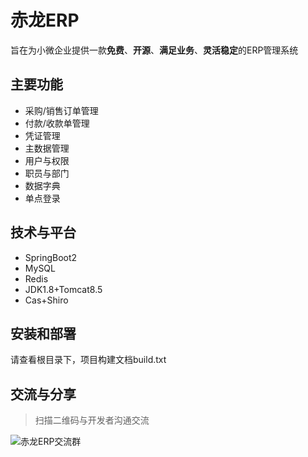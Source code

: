 # 赤龙ERP

旨在为小微企业提供一款**免费**、**开源**、**满足业务**、**灵活稳定**的ERP管理系统

## 主要功能

- 采购/销售订单管理
- 付款/收款单管理
- 凭证管理
- 主数据管理
- 用户与权限
- 职员与部门
- 数据字典
- 单点登录

## 技术与平台

- SpringBoot2
- MySQL
- Redis
- JDK1.8+Tomcat8.5
- Cas+Shiro

## 安装和部署

请查看根目录下，项目构建文档build.txt

## 交流与分享

> 扫描二维码与开发者沟通交流

![赤龙ERP交流群](https://raw.githubusercontent.com/redragon1985/redragon-erp/master/redragon.png "赤龙ERP交流群")

